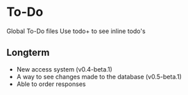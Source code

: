 # To-Do

Global To-Do files
Use todo+ to see inline todo's

## Longterm

 - New access system (v0.4-beta.1)
 - A way to see changes made to the database (v0.5-beta.1)
 - Able to order responses
